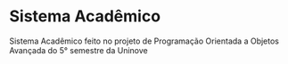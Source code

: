 # Sistema Acadêmico
Sistema Acadêmico feito no projeto de Programação Orientada a Objetos Avançada do 5° semestre da Uninove
